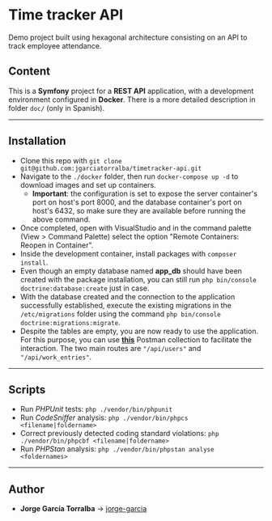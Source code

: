 # Time tracker API
Demo project built using hexagonal architecture consisting on an API to track employee attendance.

## Content
This is a **Symfony** project for a **REST API** application, with a development environment configured in **Docker**. There is a more detailed description in folder `doc/` (only in Spanish).

---

## Installation
- Clone this repo with `git clone git@github.com:jgarciatorralba/timetracker-api.git`
- Navigate to the `./docker` folder, then run `docker-compose up -d` to download images and set up containers.
    - **Important**: the configuration is set to expose the server container's port on host's port 8000, and the database container's port on host's 6432, so make sure they are available before running the above command.
- Once completed, open with VisualStudio and in the command palette (View > Command Palette) select the option "Remote Containers: Reopen in Container".
- Inside the development container, install packages with `composer install`.
- Even though an empty database named **app_db** should have been created with the package installation, you can still run `php bin/console doctrine:database:create` just in case.
- With the database created and the connection to the application successfully established, execute the existing migrations in the `/etc/migrations` folder using the command `php bin/console doctrine:migrations:migrate`.
- Despite the tables are empty, you are now ready to use the application. For this purpose, you can use **[this](https://www.postman.com/jgarciatorralba/workspace/public/collection/11475793-331c8ff1-0ef0-49e0-b789-34c41e5bb2c2?action=share&creator=11475793)** Postman collection to facilitate the interaction. The two main routes are `"/api/users"` and `"/api/work_entries"`.

---

## Scripts
- Run *PHPUnit* tests: `php ./vendor/bin/phpunit`
- Run *CodeSniffer* analysis: `php ./vendor/bin/phpcs <filename|foldername>`
- Correct previously detected coding standard violations: `php ./vendor/bin/phpcbf <filename|foldername>`
- Run *PHPStan* analysis: `php ./vendor/bin/phpstan analyse <foldernames>`

---

## Author
- **Jorge García Torralba** &#8594; [jorge-garcia](https://github.com/jgarciatorralba)
